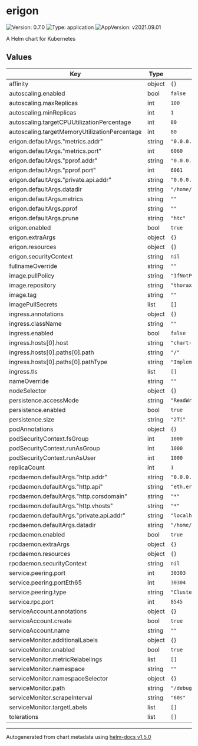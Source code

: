 # erigon

![Version: 0.7.0](https://img.shields.io/badge/Version-0.7.0-informational?style=flat-square) ![Type: application](https://img.shields.io/badge/Type-application-informational?style=flat-square) ![AppVersion: v2021.09.01](https://img.shields.io/badge/AppVersion-v2021.09.01-informational?style=flat-square)

A Helm chart for Kubernetes

## Values

| Key | Type | Default | Description |
|-----|------|---------|-------------|
| affinity | object | `{}` |  |
| autoscaling.enabled | bool | `false` |  |
| autoscaling.maxReplicas | int | `100` |  |
| autoscaling.minReplicas | int | `1` |  |
| autoscaling.targetCPUUtilizationPercentage | int | `80` |  |
| autoscaling.targetMemoryUtilizationPercentage | int | `80` |  |
| erigon.defaultArgs."metrics.addr" | string | `"0.0.0.0"` |  |
| erigon.defaultArgs."metrics.port" | int | `6060` |  |
| erigon.defaultArgs."pprof.addr" | string | `"0.0.0.0"` |  |
| erigon.defaultArgs."pprof.port" | int | `6061` |  |
| erigon.defaultArgs."private.api.addr" | string | `"0.0.0.0:9090"` |  |
| erigon.defaultArgs.datadir | string | `"/home/erigon/.local/share/erigon"` |  |
| erigon.defaultArgs.metrics | string | `""` |  |
| erigon.defaultArgs.pprof | string | `""` |  |
| erigon.defaultArgs.prune | string | `"htc"` |  |
| erigon.enabled | bool | `true` |  |
| erigon.extraArgs | object | `{}` |  |
| erigon.resources | object | `{}` |  |
| erigon.securityContext | string | `nil` |  |
| fullnameOverride | string | `""` |  |
| image.pullPolicy | string | `"IfNotPresent"` |  |
| image.repository | string | `"thorax/erigon"` |  |
| image.tag | string | `""` |  |
| imagePullSecrets | list | `[]` |  |
| ingress.annotations | object | `{}` |  |
| ingress.className | string | `""` |  |
| ingress.enabled | bool | `false` |  |
| ingress.hosts[0].host | string | `"chart-example.local"` |  |
| ingress.hosts[0].paths[0].path | string | `"/"` |  |
| ingress.hosts[0].paths[0].pathType | string | `"ImplementationSpecific"` |  |
| ingress.tls | list | `[]` |  |
| nameOverride | string | `""` |  |
| nodeSelector | object | `{}` |  |
| persistence.accessMode | string | `"ReadWriteOnce"` |  |
| persistence.enabled | bool | `true` |  |
| persistence.size | string | `"2Ti"` |  |
| podAnnotations | object | `{}` |  |
| podSecurityContext.fsGroup | int | `1000` |  |
| podSecurityContext.runAsGroup | int | `1000` |  |
| podSecurityContext.runAsUser | int | `1000` |  |
| replicaCount | int | `1` |  |
| rpcdaemon.defaultArgs."http.addr" | string | `"0.0.0.0"` |  |
| rpcdaemon.defaultArgs."http.api" | string | `"eth,erigon,net,web3"` |  |
| rpcdaemon.defaultArgs."http.corsdomain" | string | `"*"` |  |
| rpcdaemon.defaultArgs."http.vhosts" | string | `"*"` |  |
| rpcdaemon.defaultArgs."private.api.addr" | string | `"localhost:9090"` |  |
| rpcdaemon.defaultArgs.datadir | string | `"/home/erigon/.local/share/erigon"` |  |
| rpcdaemon.enabled | bool | `true` |  |
| rpcdaemon.extraArgs | object | `{}` |  |
| rpcdaemon.resources | object | `{}` |  |
| rpcdaemon.securityContext | string | `nil` |  |
| service.peering.port | int | `30303` |  |
| service.peering.portEth65 | int | `30304` |  |
| service.peering.type | string | `"ClusterIP"` |  |
| service.rpc.port | int | `8545` |  |
| serviceAccount.annotations | object | `{}` |  |
| serviceAccount.create | bool | `true` |  |
| serviceAccount.name | string | `""` |  |
| serviceMonitor.additionalLabels | object | `{}` |  |
| serviceMonitor.enabled | bool | `true` |  |
| serviceMonitor.metricRelabelings | list | `[]` |  |
| serviceMonitor.namespace | string | `""` |  |
| serviceMonitor.namespaceSelector | object | `{}` |  |
| serviceMonitor.path | string | `"/debug/metrics/prometheus"` |  |
| serviceMonitor.scrapeInterval | string | `"60s"` |  |
| serviceMonitor.targetLabels | list | `[]` |  |
| tolerations | list | `[]` |  |

----------------------------------------------
Autogenerated from chart metadata using [helm-docs v1.5.0](https://github.com/norwoodj/helm-docs/releases/v1.5.0)
